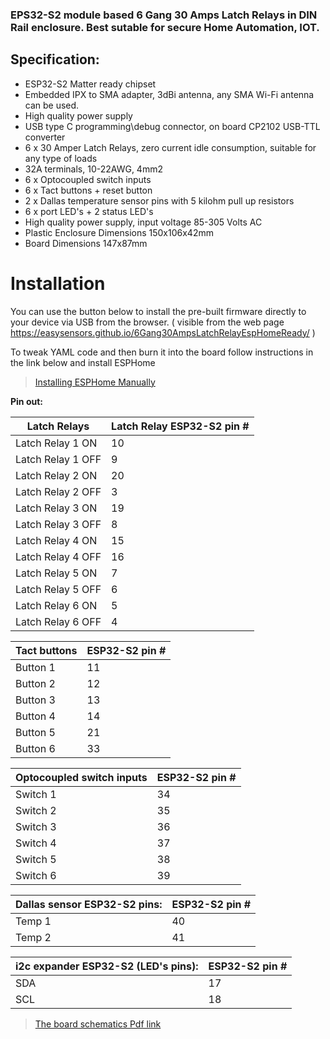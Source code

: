
### EPS32-S2 module based 6 Gang 30 Amps Latch Relays in DIN Rail enclosure. Best sutable for secure Home Automation, IOT. 


## Specification: ##

 - ESP32-S2 Matter ready chipset
 - Embedded IPX to SMA adapter, 3dBi antenna, any SMA Wi-Fi antenna can be used.
 - High quality power supply
 - USB type C programming\debug connector, on board CP2102 USB-TTL converter
 - 6 x 30 Amper Latch Relays, zero current idle consumption, suitable for any type of loads
 - 32A terminals, 10-22AWG, 4mm2
 - 6 x Optocoupled switch inputs
 - 6 x Tact buttons + reset button
 - 2 x  Dallas temperature sensor pins with 5 kilohm pull up resistors
 - 6 x port LED's + 2 status LED's
 - High quality power supply, input voltage 85-305 Volts AC
 - Plastic Enclosure Dimensions 150x106x42mm
 - Board Dimensions 147x87mm



# Installation

You can use the button below to install the pre-built firmware directly to your device via USB from the browser. ( visible from the web page https://easysensors.github.io/6Gang30AmpsLatchRelayEspHomeReady/ )


<esp-web-install-button manifest="./manifest.json"></esp-web-install-button>

<script type="module" src="https://unpkg.com/esp-web-tools@8.0.3/dist/web/install-button.js?module"></script>


To tweak YAML code and then burn it into the board follow instructions in the link below and install  ESPHome

>[ Installing ESPHome Manually](https://esphome.io/guides/installing_esphome.html)



**Pin out:** 
 
Latch Relays | Latch Relay ESP32-S2 pin #
------------|--------------
Latch Relay 1 ON | 10
Latch Relay 1 OFF | 9
Latch Relay 2 ON | 20
Latch Relay 2 OFF | 3
Latch Relay 3 ON | 19
Latch Relay 3 OFF | 8
Latch Relay 4 ON | 15
Latch Relay 4 OFF | 16
Latch Relay 5 ON | 7
Latch Relay 5 OFF | 6
Latch Relay 6 ON | 5
Latch Relay 6 OFF | 4

Tact buttons |  ESP32-S2 pin #
------------|--------------
Button 1 | 11
Button 2 | 12
Button 3 | 13
Button 4 | 14
Button 5 | 21
Button 6 | 33

Optocoupled switch inputs |ESP32-S2 pin #
------------|--------------
Switch 1 | 34
Switch 2 | 35
Switch 3 | 36
Switch 4 | 37
Switch 5 | 38
Switch 6 | 39

Dallas sensor ESP32-S2 pins: |ESP32-S2 pin #
------------|--------------
Temp 1 | 40
Temp 2 | 41

i2c expander ESP32-S2 (LED's pins): |ESP32-S2 pin #
------------|--------------
SDA | 17
SCL | 18


>[The board schematics Pdf link](https://github.com/EasySensors/6Gang30AmpsLatchRelayEspHomeReady/blob/main/docs/ES%D0%9732_RELAYS_SCH_V1.PDF)


